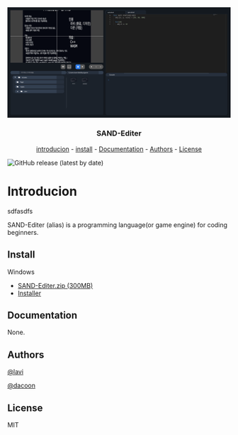 <div align="center">
  <img src="./screenshot-localhost_3000-2022.08.01-06_09_36.png">
  <h3>SAND-Editer</h3>
  
  <a href="#introducion">introducion</a>
  <span> - </span>
  <a href="#install">install</a>
  <span> - </span>
  <a href="#Documentation">Documentation</a>
  <span> - </span>
  <a href="#Authors">Authors</a>
  <span> - </span>
  <a href="#License">License</a>
</div>
  
![GitHub release (latest by date)](https://img.shields.io/github/v/release/ArpaAP/mollang?style=flat-square)

# Introducion

<img>sdfasdfs

SAND-Editer (alias) is a programming language(or game engine) for coding beginners.

## Install

Windows
  - [SAND-Editer.zip (300MB)](https://a.com)
  - [Installer](https://a.com)

## Documentation

None.

## Authors

[@lavi](https://github.com/lavi27)

[@dacoon](https://github.com/dacoonkr)

## License

MIT
